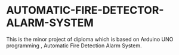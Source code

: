 # AUTOMATIC-FIRE-DETECTOR-ALARM-SYSTEM
This is the minor project of diploma which is based on Arduino UNO programming , Automatic Fire Detection Alarm System.
